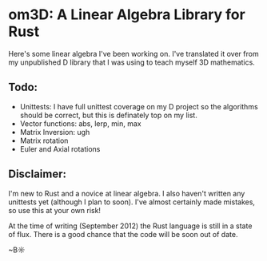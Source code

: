 # om3D: A Linear Algebra Library for Rust

Here's some linear algebra I've been working on. I've translated it over from my unpublished D library that I was using to teach myself 3D mathematics.

## Todo:

- Unittests: I have full unittest coverage on my D project so the algorithms should be correct, but this is definately top on my list.
- Vector functions: abs, lerp, min, max
- Matrix Inversion: ugh
- Matrix rotation
- Euler and Axial rotations

## Disclaimer:

I'm new to Rust and a novice at linear algebra. I also haven't written any unittests yet (although I plan to soon). I've almost certainly made mistakes, so use this at your own risk!

At the time of writing (September 2012) the Rust language is still in a state of flux. There is a good chance that the code will be soon out of date.

~B☼